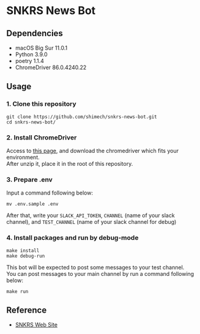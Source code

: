# SNKRS News Bot

## Dependencies

- macOS Big Sur 11.0.1
- Python 3.9.0
- poetry 1.1.4
- ChromeDriver 86.0.4240.22

## Usage

### 1. Clone this repository

```
git clone https://github.com/shimech/snkrs-news-bot.git
cd snkrs-news-bot/
```

### 2. Install ChromeDriver

Access to [this page](https://chromedriver.storage.googleapis.com/index.html?path=86.0.4240.22/), and download the chromedriver which fits your environment.  
After unzip it, place it in the root of this repository.

### 3. Prepare .env

Input a command following below:

```
mv .env.sample .env
```

After that, write your `SLACK_API_TOKEN`, `CHANNEL` (name of your slack channel), and `TEST_CHANNEL` (name of your slack channel for debug)

### 4. Install packages and run by debug-mode

```
make install
make debug-run
```

This bot will be expected to post some messages to your test channel.  
You can post messages to your main channel by run a command following below:

```
make run
```

## Reference

- [SNKRS Web Site](https://www.nike.com/jp/launch)
